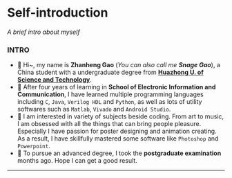 # Self-introduction
*A brief intro about myself*

### INTRO
  - :rabbit2:  Hi~, my name is __Zhanheng Gao__ (*You can also call me __Snage Gao__*), a China student with a undergraduate degree from [__Huazhong U. of Science and Technology__](https://www.hust.edu.cn/).  
  - :book:  After four years of learning in __School of Electronic Information and Communication__, I have learned multiple programming languages including `C`, `Java`, `Verilog HDL` and `Python`, as well as lots of utility softwares such as `Matlab`, `Vivado` and `Android Studio`. 
  - :art:  I am interested in variety of subjects beside coding. From art to music, I am obsessed with all the things that can bring people pleasure. Especially I have passion for poster designing and animation creating. As a result, I have skillfully mastered some software like `Photoshop` and `Powerpoint`.
  - :muscle:  To pursue an advanced degree, I took the __postgraduate examination__ months ago. Hope I can get a good result.
---


<!--
**SnageGao/SnageGao** is a ✨ _special_ ✨ repository because its `README.md` (this file) appears on your GitHub profile.

Here are some ideas to get you started:

- 🔭 I’m currently working on ...
- 🌱 I’m currently learning ...
- 👯 I’m looking to collaborate on ...
- 🤔 I’m looking for help with ...
- 💬 Ask me about ...
- 📫 How to reach me: ...
- 😄 Pronouns: ...
- ⚡ Fun fact: ...
-->
